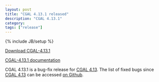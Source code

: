 ```yaml
---
layout: post
title: "CGAL 4.13.1 released"
description: "CGAL 4.13.1"
category: 
tags: ["release"]
---
```

{% include JB/setup %}

<i class="glyphicon glyphicon-download"></i>
<a href="https://github.com/CGAL/cgal/releases/tag/releases%2FCGAL-4.13.1">Download CGAL-4.13.1</a>

<i class="glyphicon glyphicon-book"></i>
<a href="https://doc.cgal.org/4.13.1/Manual/index.html">CGAL-4.13.1 documentation</a>

<p>CGAL 4.13.1 is a bug-fix release for <a href="../../../../2018/10/01/cgal413">CGAL 4.13</a>.
The list of fixed bugs since <a href="../../../../2018/10/01/cgal413">CGAL 4.13</a>
can be accessed <a href="https://github.com/CGAL/cgal/issues?q=milestone%3A4.13.1">on Github</a>.</p>
